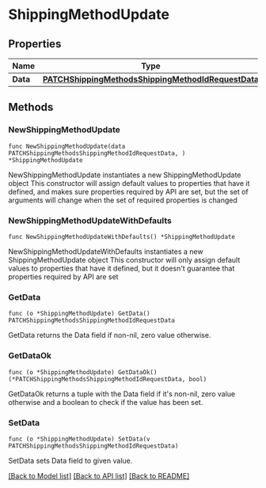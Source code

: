 # ShippingMethodUpdate

## Properties

Name | Type | Description | Notes
------------ | ------------- | ------------- | -------------
**Data** | [**PATCHShippingMethodsShippingMethodIdRequestData**](PATCHShippingMethodsShippingMethodIdRequestData.md) |  | 

## Methods

### NewShippingMethodUpdate

`func NewShippingMethodUpdate(data PATCHShippingMethodsShippingMethodIdRequestData, ) *ShippingMethodUpdate`

NewShippingMethodUpdate instantiates a new ShippingMethodUpdate object
This constructor will assign default values to properties that have it defined,
and makes sure properties required by API are set, but the set of arguments
will change when the set of required properties is changed

### NewShippingMethodUpdateWithDefaults

`func NewShippingMethodUpdateWithDefaults() *ShippingMethodUpdate`

NewShippingMethodUpdateWithDefaults instantiates a new ShippingMethodUpdate object
This constructor will only assign default values to properties that have it defined,
but it doesn't guarantee that properties required by API are set

### GetData

`func (o *ShippingMethodUpdate) GetData() PATCHShippingMethodsShippingMethodIdRequestData`

GetData returns the Data field if non-nil, zero value otherwise.

### GetDataOk

`func (o *ShippingMethodUpdate) GetDataOk() (*PATCHShippingMethodsShippingMethodIdRequestData, bool)`

GetDataOk returns a tuple with the Data field if it's non-nil, zero value otherwise
and a boolean to check if the value has been set.

### SetData

`func (o *ShippingMethodUpdate) SetData(v PATCHShippingMethodsShippingMethodIdRequestData)`

SetData sets Data field to given value.



[[Back to Model list]](../README.md#documentation-for-models) [[Back to API list]](../README.md#documentation-for-api-endpoints) [[Back to README]](../README.md)


